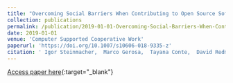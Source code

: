 ```yaml
---
title: "Overcoming Social Barriers When Contributing to Open Source Software Projects"
collection: publications
permalink: /publication/2019-01-01-Overcoming-Social-Barriers-When-Contributing-to-Open-Source-Software-Projects
date: 2019-01-01
venue: 'Computer Supported Cooperative Work'
paperurl: 'https://doi.org/10.1007/s10606-018-9335-z'
citation: ' Igor Steinmacher,  Marco Gerosa,  Tayana Conte,  David Redmiles, &quot;Overcoming Social Barriers When Contributing to Open Source Software Projects.&quot; Computer Supported Cooperative Work, 2019.'
---
```

[Access paper here](https://doi.org/10.1007/s10606-018-9335-z){:target="_blank"}
